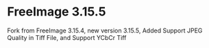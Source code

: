 FreeImage 3.15.5
=========

Fork from FreeImage 3.15.4, new version 3.15.5, Added Support JPEG Quality in Tiff File, and Support YCbCr Tiff
